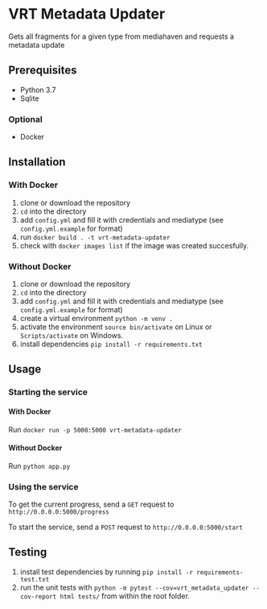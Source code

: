 # VRT Metadata Updater

Gets all fragments for a given type from mediahaven and requests a metadata update

## Prerequisites

- Python 3.7
- Sqlite

### Optional

- Docker

## Installation

### With Docker
1. clone or download the repository
2. `cd` into the directory
3. add `config.yml` and fill it with credentials and mediatype (see `config.yml.example` for format)
4. run `docker build . -t vrt-metadata-updater`
5. check with `docker images list` if the image was created succesfully.

### Without Docker
1. clone or download the repository
2. `cd` into the directory
3. add `config.yml` and fill it with credentials and mediatype (see `config.yml.example` for format)
4. create a virtual environment `python -m venv .`
5. activate the environment `source bin/activate` on Linux or `Scripts/activate` on Windows.
6. install dependencies `pip install -r requirements.txt`

## Usage

### Starting the service

#### With Docker

Run `docker run -p 5000:5000 vrt-metadata-updater`

#### Without Docker

Run `python app.py`

### Using the service

To get the current progress, send a `GET` request to `http://0.0.0.0:5000/progress`

To start the service, send a `POST` request to `http://0.0.0.0:5000/start`

## Testing

1. install test dependencies by running `pip install -r requirements-test.txt`
2. run the unit tests with `python -m pytest --cov=vrt_metadata_updater --cov-report html tests/` from within the root folder.
